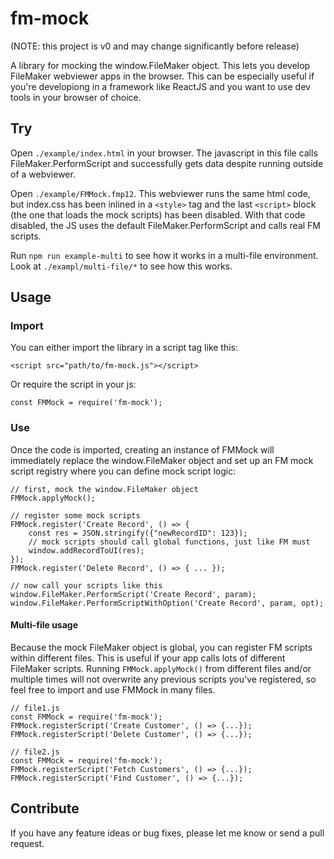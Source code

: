 # fm-mock

(NOTE: this project is v0 and may change significantly before release)

A library for mocking the window.FileMaker object. This lets you develop FileMaker webviewer apps in the browser.
This can be especially useful if you're developiong in a framework like ReactJS and you want to use dev tools in your browser of choice.

## Try

Open `./example/index.html` in your browser. The javascript in this file calls FileMaker.PerformScript and successfully gets data despite running outside of a webviewer.

Open `./example/FMMock.fmp12`. This webviewer runs the same html code, but index.css has been inlined in a `<style>` tag and the last `<script>` block (the one that loads the mock scripts) has been disabled. With that code disabled, the JS uses the default FileMaker.PerformScript and calls real FM scripts.

Run `npm run example-multi` to see how it works in a multi-file environment. Look at `./exampl/multi-file/*` to see how this works.

## Usage

### Import

You can either import the library in a script tag like this:

    <script src="path/to/fm-mock.js"></script>

Or require the script in your js:

    const FMMock = require('fm-mock');

### Use

Once the code is imported, creating an instance of FMMock will immediately replace the window.FileMaker object and set up an FM mock script registry where you can define mock script logic:

    // first, mock the window.FileMaker object
    FMMock.applyMock();
    
    // register some mock scripts
    FMMock.register('Create Record', () => {
        const res = JSON.stringify({"newRecordID": 123});
        // mock scripts should call global functions, just like FM must
        window.addRecordToUI(res);
    });
    FMMock.register('Delete Record', () => { ... });

    // now call your scripts like this
    window.FileMaker.PerformScript('Create Record', param);
    window.FileMaker.PerformScriptWithOption('Create Record', param, opt);

#### Multi-file usage

Because the mock FileMaker object is global, you can register FM scripts within different files. This is useful if your app calls lots of different FileMaker scripts. Running `FMMock.applyMock()` from different files and/or multiple times will not overwrite any previous scripts you've registered, so feel free to import and use FMMock in many files.

    // file1.js
    const FMMock = require('fm-mock');
    FMMock.registerScript('Create Customer', () => {...});
    FMMock.registerScript('Delete Customer', () => {...});

    // file2.js
    const FMMock = require('fm-mock');
    FMMock.registerScript('Fetch Customers', () => {...});
    FMMock.registerScript('Find Customer', () => {...});

## Contribute

If you have any feature ideas or bug fixes, please let me know or send a pull request.
